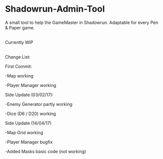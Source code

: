 # Shadowrun-Admin-Tool
A small tool to help the GameMaster in Shadowrun. 
Adaptable for every Pen &amp; Paper game. 

<br>Currently WIP</br>

<br>Change List:</br>

<p>First Commit:</p>
<p>-Map working</p>
<p>-Player Manager working</p>
<p>Side Update (03/02/17):</p>
<p>-Enemy Generator partly working</p>
<p>-Dice (D6 / D20) working</p>
<p>Side Update (14/04/17)</p>
<p>-Map Grid working</p>
<p>-Player Manager bugfix</p>
<p>-Added Masks basic code (not working)</p>